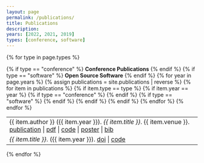 ```yaml
---
layout: page
permalink: /publications/
title: Publications
description:
years: [2022, 2021, 2019]
types: [conference, software]
---
```


{% for type in page.types %}
  <table>
  {% if type == "conference" %}
    <b>Conference Publications</b>
  {% endif %}
  {% if type == "software" %}
    <b>Open Source Software</b>
  {% endif %}
  {% for year in page.years %}
  <!-- #### {{ year }} -->
    {% assign publications = site.publications | reverse %}
      {% for item in publications %}
        {% if item.type == type %}
          {% if item.year == year %}
            {% if type == "conference" %}
              <tr class="noBorder">
                <td>{{ item.author }} ({{ item.year }}). <i>{{ item.title }}</i>. {{ item.venue }}. <a href="https://doi.org/{{ item.doi }}">publication</a> | <a href="/assets/pdf/{{ item.pdf }}">pdf</a> | <a href="{{ item.code }}">code</a> | <a href="/assets/pdf/{{ item.poster }}">poster</a> | <a href="/assets/bibtex/{{ item.bib }}">bib</a> </td>
              </tr>
            {% endif %}
            {% if type == "software" %}
              <tr class="noBorder">
                <td><i>{{ item.title }}</i>. ({{ item.year }}). <a href="https://doi.org/{{ item.doi }}">doi</a> | <a href="{{ item.code }}">code</a> </td>
              </tr>
            {% endif %}
          {% endif %}
        {% endif %}
      {% endfor %}
  {% endfor %}
  </table>
{% endfor %}


